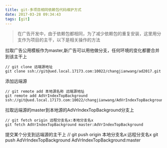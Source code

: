 ```yaml
---
title: git-多项目相同依赖包代码维护方式
date: 2017-03-28 09:34:43
tags: [git]
---
```


> 在广告开发中，由于依赖包都相同，为了减少依赖包的重复安装，这里用分支作为项目的主干，以下是相关操作的方法


拉取广告公用模板作为master,新广告可以用他做分支，任何环境的变化都要合并到该主干上

	// git clone 远端源地址
	git clone ssh://git@ued.local.17173.com:10022/changjianwang/ad2017.git  

添加远端源

	// git remote add 本地源名称 远端源地址
	git remote add AdVrIndexTopBackground ssh://git@ued.local.17173.com:10022/changjianwang/AdVrIndexTopBackground.git

拉取远端源的master到本地源的AdVrIndexTopBackground分支上

	// git fetch origin 远程分支名x:本地分支名x
	git fetch AdVrIndexTopBackground master:AdVrIndexTopBackground


提交某个分支到远端源的主干上
	// git push origin 本地分支名x:远程分支名x
	git push AdVrIndexTopBackground AdVrIndexTopBackground:master




